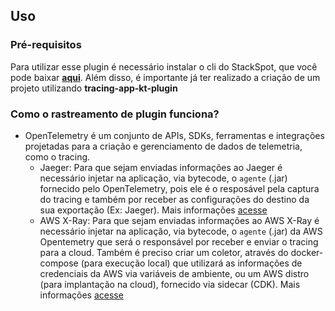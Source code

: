## **Uso**

### **Pré-requisitos**
Para utilizar esse plugin é necessário instalar o cli do StackSpot, que você pode baixar [**aqui**](https://stackspot.com.br/).
Além disso, é importante já ter realizado a criação de um projeto utilizando **tracing-app-kt-plugin**

### **Como o rastreamento de plugin funciona?**

- OpenTelemetry é um conjunto de APIs, SDKs, ferramentas e integrações projetadas para a criação e gerenciamento de dados de telemetria, como o tracing.
    - Jaeger: Para que sejam enviadas informações ao Jaeger é necessário injetar na aplicação, via bytecode, o `agente` (.jar) fornecido pelo OpenTelemetry, pois ele é o resposável pela captura do tracing e também por receber as configurações do destino da sua exportação (Ex: Jaeger). Mais informações [acesse](https://github.com/open-telemetry/opentelemetry-java-instrumentation)
    - AWS X-Ray: Para que sejam enviadas informações ao AWS X-Ray é necessário injetar na aplicação, via bytecode, o `agente` (.jar) da AWS Opentemetry que será o responsável por receber e enviar o tracing para a cloud. Também é preciso criar um coletor, através do docker-compose (para execução local) que utilizará as informações de credenciais da AWS via variáveis de ambiente, ou um AWS distro (para implantação na cloud), fornecido via sidecar (CDK). Mais informações [acesse](https://aws-otel.github.io/docs/getting-started/collector/)